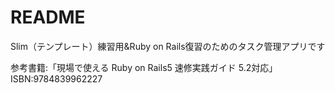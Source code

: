# README

Slim（テンプレート）練習用&Ruby on Rails復習のためのタスク管理アプリです  
  
参考書籍:「現場で使える Ruby on Rails5 速修実践ガイド 5.2対応」  
ISBN:9784839962227  
